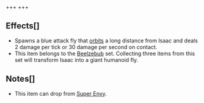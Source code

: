+++
+++

Effects[]
---------


* Spawns a blue attack fly that [orbits](/wiki/Familiar#Orbital_Familiars "Familiar") a long distance from Isaac and deals 2 damage per tick or 30 damage per second on contact.
* This item belongs to the [Beelzebub](/wiki/Beelzebub "Beelzebub") set. Collecting three items from this set will transform Isaac into a giant humanoid fly.


Notes[]
-------


* This item can drop from [Super Envy](/wiki/Super_Envy "Super Envy").


